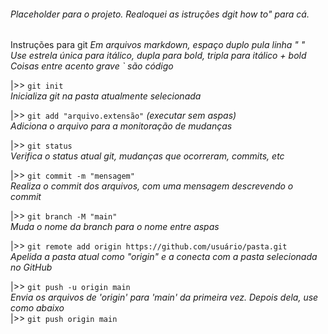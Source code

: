   
###### Placeholder para o projeto. Realoquei as istruções dgit how to" para cá.

Instruções para git
*Em arquivos markdown, espaço duplo pula linha "  "*  
*Use estrela única para itálico, dupla para bold, tripla para itálico + bold*  
*Coisas entre acento grave ` são código*  

|>>  `git init`  
*Inicializa git na pasta atualmente selecionada*  

|>>  `git add "arquivo.extensão"` *(executar sem aspas)*  
*Adiciona o arquivo para a monitoração de mudanças*  

|>>  `git status`  
*Verifica o status atual git, mudanças que ocorreram, commits, etc*  

|>>  `git commit -m "mensagem"`  
*Realiza o commit dos arquivos, com uma mensagem descrevendo o commit*  

|>>  `git branch -M "main"`  
*Muda o nome da branch para o nome entre aspas*  

|>>  `git remote add origin https://github.com/usuário/pasta.git`  
*Apelida a pasta atual como "origin" e a conecta com a pasta selecionada no GitHub*  

|>>  `git push -u origin main`  
*Envia os arquivos de 'origin' para 'main' da primeira vez. Depois dela, use como abaixo*  
|>>  `git push origin main`  
